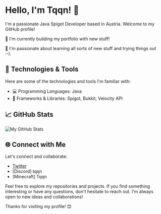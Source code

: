 # Hello, I'm Tqqn! 👋

I'm a passionate Java Spigot Developer based in Austria. Welcome to my GitHub profile!

🌱 I'm currently building my portfolio with new stuff!

🚀 I'm passionate about learning all sorts of new stuff and trying things out :-).

## 🔧 Technologies & Tools

Here are some of the technologies and tools I'm familiar with:

- 💻 Programming Languages: Java
- 🧰 Frameworks & Libraries: Spigot, Bukkit, Velocity API

## 📈 GitHub Stats

![My GitHub Stats](https://github-readme-stats.vercel.app/api?username=Tqqn&show_icons=true&theme=dark)

## 🌐 Connect with Me

Let's connect and collaborate:

- [Twitter](https://twitter.com/Mailtoonie)
- [Discord] tqqn
- [Minecraft] Tqqn

Feel free to explore my repositories and projects. If you find something interesting or have any questions, don't hesitate to reach out. I'm always open to new ideas and collaborations!

Thanks for visiting my profile! 😊
